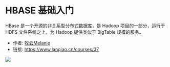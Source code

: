 # HBASE 基础入门

HBase 是一个开源的非关系型分布式数据库，是 Hadoop 项目的一部分，运行于 HDFS 文件系统之上，为 Hadoop 提供类似于 BigTable 规模的服务。

- 作者: [牧云Melanie](https://www.lanqiao.cn/users/225160/)
- 链接: https://www.lanqiao.cn/courses/37

![](https://dn-simplecloud.shiyanlou.com/1529569045568.png)